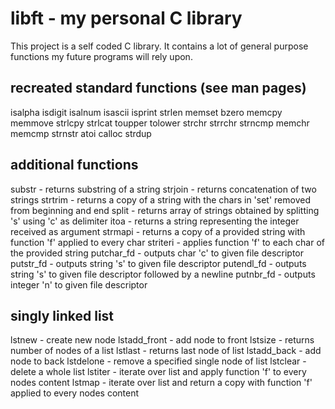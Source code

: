 # libft - my personal C library
This project is a self coded C library. It contains a lot of general purpose functions my future programs will rely upon.

## recreated standard functions (see man pages)
isalpha
isdigit
isalnum
isascii
isprint
strlen
memset
bzero
memcpy
memmove
strlcpy
strlcat
toupper
tolower
strchr
strrchr
strncmp
memchr
memcmp
strnstr
atoi
calloc
strdup

## additional functions
substr - returns substring of a string
strjoin - returns concatenation of two strings
strtrim - returns a copy of a string with the chars in 'set' removed from beginning and end
split - returns array of strings obtained by splitting 's' using 'c' as delimiter
itoa - returns a string representing the integer received as argument
strmapi - returns a copy of a provided string with function 'f' applied to every char
striteri - applies function 'f' to each char of the provided string
putchar_fd - outputs char 'c' to given file descriptor
putstr_fd - outputs string 's' to given file descriptor
putendl_fd - outputs string 's' to given file descriptor followed by a newline
putnbr_fd - outputs integer 'n' to given file descriptor

## singly linked list
lstnew - create new node
lstadd_front - add node to front
lstsize - returns number of nodes of a list
lstlast - returns last node of list
lstadd_back - add node to back
lstdelone - remove a specified single node of list
lstclear - delete a whole list
lstiter - iterate over list and apply function 'f' to every nodes content
lstmap - iterate over list and return a copy with function 'f' applied to every nodes content
